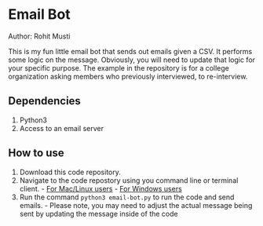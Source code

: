 # Email Bot
Author: Rohit Musti

This is my fun little email bot that sends out emails given a CSV. It performs some logic on the message. Obviously, you will need to update that logic for your specific purpose. The example in the repository is for a college organization asking members who previously interviewed, to re-interview.

## Dependencies
1. Python3
1. Access to an email server

## How to use
1. Download this code repository.
1. Navigate to the code repostory using you command line or terminal client. 
        - [For Mac/Linux users](https://medium.freecodecamp.org/conquering-the-command-line-f85f5e46c07c)
        - [For Windows users](https://www.bleepingcomputer.com/tutorials/windows-command-prompt-introduction/)
1. Run the command `python3 email-bot.py` to run the code and send emails.
        - Please note, you may need to adjust the actual message being sent by updating the message inside of the code
